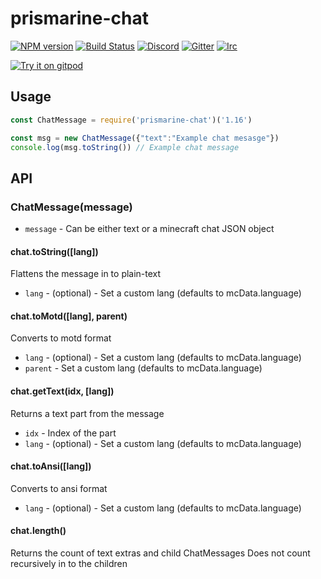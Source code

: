 # prismarine-chat
[![NPM version](https://img.shields.io/npm/v/prismarine-chat.svg)](http://npmjs.com/package/prismarine-chat)
[![Build Status](https://github.com/PrismarineJS/prismarine-chat/workflows/CI/badge.svg)](https://github.com/PrismarineJS/prismarine-chat/actions?query=workflow%3A%22CI%22)
[![Discord](https://img.shields.io/badge/chat-on%20discord-brightgreen.svg)](https://discord.gg/GsEFRM8)
[![Gitter](https://img.shields.io/badge/chat-on%20gitter-brightgreen.svg)](https://gitter.im/PrismarineJS/general)
[![Irc](https://img.shields.io/badge/chat-on%20irc-brightgreen.svg)](https://irc.gitter.im/)

[![Try it on gitpod](https://img.shields.io/badge/try-on%20gitpod-brightgreen.svg)](https://gitpod.io/#https://github.com/PrismarineJS/prismarine-chat)



## Usage

```js
const ChatMessage = require('prismarine-chat')('1.16')

const msg = new ChatMessage({"text":"Example chat mesasge"})
console.log(msg.toString()) // Example chat message

```
## API
### ChatMessage(message)
* `message` - Can be either text or a minecraft chat JSON object

#### chat.toString([lang])

Flattens the message in to plain-text
 * `lang` - (optional) - Set a custom lang (defaults to mcData.language)

#### chat.toMotd([lang], parent)

Converts to motd format
 * `lang` - (optional) - Set a custom lang (defaults to mcData.language)
 * `parent` - Set a custom lang (defaults to mcData.language)

#### chat.getText(idx, [lang])

Returns a text part from the message
 * `idx` - Index of the part
 * `lang` - (optional) - Set a custom lang (defaults to mcData.language)

#### chat.toAnsi([lang])

Converts to ansi format
 * `lang` - (optional) - Set a custom lang (defaults to mcData.language)

#### chat.length()

Returns the count of text extras and child ChatMessages
Does not count recursively in to the children
